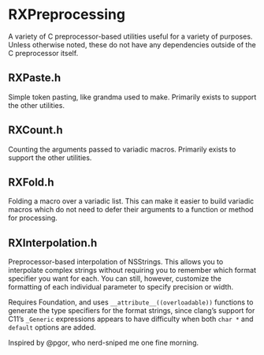 # RXPreprocessing

A variety of C preprocessor-based utilities useful for a variety of purposes. Unless otherwise noted, these do not have any dependencies outside of the C preprocessor itself.


## RXPaste.h

Simple token pasting, like grandma used to make. Primarily exists to support the other utilities.


## RXCount.h

Counting the arguments passed to variadic macros. Primarily exists to support the other utilities.


## RXFold.h

Folding a macro over a variadic list. This can make it easier to build variadic macros which do not need to defer their arguments to a function or method for processing.


## RXInterpolation.h

Preprocessor-based interpolation of NSStrings. This allows you to interpolate complex strings without requiring you to remember which format specifier you want for each. You can still, however, customize the formatting of each individual parameter to specify precision or width.

Requires Foundation, and uses `__attribute__((overloadable))` functions to generate the type specifiers for the format strings, since clang’s support for C11’s `_Generic` expressions appears to have difficulty when both `char *` and `default` options are added.

Inspired by @pgor, who nerd-sniped me one fine morning.
